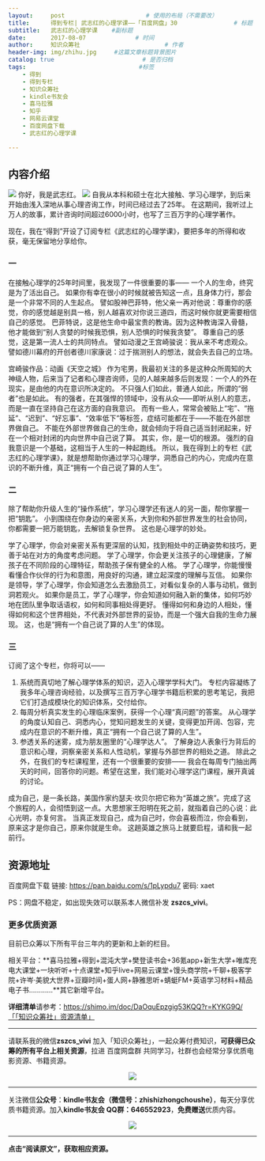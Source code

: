 ```yaml
---
layout:     post                       # 使用的布局（不需要改）
title:      得到专栏| 武志红的心理学课——「百度网盘」30                # 标题 
subtitle:   武志红的心理学课    #副标题
date:       2017-08-07              # 时间
author:     知识众筹社                        # 作者
header-img: img/zhihu.jpg     #这篇文章标题背景图片
catalog: true                         # 是否归档
tags:                                #标签
    - 得到
    - 得到专栏
    - 知识众筹社
    - kindle书友会
    - 喜马拉雅
    - 知乎
    - 网易云课堂
    - 百度网盘下载 
    - 武志红的心理学课

---
```


## 内容介绍

![](https://ww1.sinaimg.cn/large/006tKfTcgy1fixjjdjyo1j30z80wk0vu.jpg)
你好，我是武志红。
![](https://ww2.sinaimg.cn/large/006tKfTcgy1fixkknfe9rj30u042ltj3.jpg)
自我从本科和硕士在北大接触、学习心理学，到后来开始由浅入深地从事心理咨询工作，时间已经过去了25年。
在这期间，我听过上万人的故事，累计咨询时间超过6000小时，也写了三百万字的心理学著作。

现在，我在“得到”开设了订阅专栏《武志红的心理学课》，要把多年的所得和收获，毫无保留地分享给你。

### 一
在接触心理学的25年时间里，我发现了一件很重要的事——
一个人的生命，终究是为了活出自己。
如果你有幸在很小的时候就被告知这一点，且身体力行，那会是一个非常不同的人生起点。
譬如股神巴菲特，他父亲一再对他说：尊重你的感觉，你的感觉越是别具一格，别人越喜欢对你说三道四，而这时候你就更需要相信自己的感觉。
巴菲特说，这是他生命中最宝贵的教诲。因为这种教诲深入骨髓，他才能做到“别人贪婪的时候我恐惧，别人恐惧的时候我贪婪”。
尊重自己的感觉，这是第一流人士的共同特点。
譬如动漫之王宫崎骏说：我从来不考虑观众。
譬如德川幕府的开创者德川家康说：过于揣测别人的想法，就会失去自己的立场。

宫崎骏作品：动画《天空之城》
作为宅男，我最初关注的多是这种众所周知的大神级人物，后来当了记者和心理咨询师，见的人越来越多后则发现：一个人的外在现实，是由他的内在意识所决定的。
不只强人们如此，普通人如此，所谓的“弱者”也是如此。
有的强者，在其强悍的领域中，没有从众——即听从别人的意志，而是一直在坚持自己在这方面的自我意识。
而有一些人，常常会被贴上“宅”、“拖延”、“迟到”、“好忘事”、“效率低下”等标签，症结可能都在于——不能在外部世界做自己。
不能在外部世界做自己的生命，就会倾向于将自己适当封闭起来，好在一个相对封闭的内向世界中自己说了算。
其实，你，是一切的根源。
强烈的自我意识是一个基础，这相当于人生的一种起跑线。
所以，我在得到上的专栏《武志红的心理学课》，就是想帮助你通过学习心理学，洞悉自己的内心，完成内在意识的不断升维，真正“拥有一个自己说了算的人生”。

### 二
除了帮助你升级人生的“操作系统”，学习心理学还有迷人的另一面，帮你掌握一把“钥匙”。
小到围绕在你身边的亲密关系，大到你和外部世界发生的社会协同，你都需要一把万能钥匙，去解锁复杂世界。
这也是心理学的妙处。

学了心理学，你会对亲密关系有更深层的认知，找到相处中的正确姿势和技巧，更善于站在对方的角度考虑问题。
学了心理学，你会更关注孩子的心理健康，了解孩子在不同阶段的心理特征，帮助孩子保有健全的人格。
学了心理学，你能慢慢看懂合作伙伴的行为和意图，用良好的沟通，建立起深度的理解与互信。
如果你是领导，学了心理学，你会知道怎么去激励员工，对看似复杂的人事与动机，做到洞若观火。
如果你是员工，学了心理学，你会知道如何融入新的集体，如何巧妙地在团队里争取话语权，如何和同事相处得更好。
懂得如何和身边的人相处，懂得如何和这个世界相处，不代表对外部世界的妥协，而是一个强大自我的生命力展现。
这，也是“拥有一个自己说了算的人生”的体现。

### 三
订阅了这个专栏，你将可以——
1. 系统而真切地了解心理学体系的知识，迈入心理学学科大门。
专栏内容凝练了我多年心理咨询经验，以及撰写三百万字心理学书籍后积累的思考笔记，我把它们打造成模块化的知识体系，交付给你。
2. 每周分析真实发生的心理临床案例，获得一个心理“真问题”的答案。
从心理学的角度认知自己、洞悉内心，觉知问题发生的关键，变得更加开阔、包容，完成内在意识的不断升维，真正“拥有一个自己说了算的人生”。
3. 参透关系的迷雾，成为朋友圈里的“心理学达人”。
了解身边人表象行为背后的意识和心理，洞察亲密关系和人性动机，掌握与外部世界的相处之道。
除此之外，在我们的专栏课程里，还有一个很重要的安排—— 我会在每周专门抽出两天的时间，回答你的问题。希望在这里，我们能对心理学这门课程，展开真诚的讨论。

成为自己，是一条长路，美国作家约瑟夫·坎贝尔把它称为“英雄之旅”。完成了这个旅程的人，会彻悟到这一点。大思想家王阳明在死之前，就指着自己的心说：此心光明，亦复何言。
当真正发现自己，成为自己时，你会喜极而泣，你会看到，原来这才是你自己，原来你就是生命。
这趟英雄之旅马上就要启程，请和我一起前行。


## 资源地址

百度网盘下载 链接: https://pan.baidu.com/s/1pLypdu7 密码: xaet

PS：网盘不稳定，如出现失效可以联系本人微信补发 **zszcs_vivi**。

### 更多优质资源

目前已众筹以下所有平台三年内的更新和上新的栏目。

相关平台：**喜马拉雅+得到+混沌大学+樊登读书会+36氪app+新生大学+唯库充电大课堂+一块听听+十点课堂+知乎live+网易云课堂+馒头商学院+千聊+极客学院+许岑·美貌大世界+豆瓣时间+蛋人网+静雅思听+蜻蜓FM+英语学习材料+精品电子书…………**其它新增平台。

**详细清单**请参考：https://shimo.im/doc/DaOquEpzgig53KQQ?r=KYKG9Q/「「知识众筹社」资源清单」

-------

请联系我的微信**zszcs_vivi** 加入「知识众筹社」，一起众筹付费知识，**可获得已众筹的所有平台上相关资源**，拉进 百度网盘群 共同学习，社群也会经常分享优质电影资源、书籍资源。

<center>
    <p><img src="https://ww2.sinaimg.cn/large/006tKfTcgy1fix91fasqoj3076076q31.jpg" align="center"></p>
</center>


-------

关注微信**公众号**：**kindle书友会（微信号：zhishizhongchoushe）**，每天分享优质书籍资源。加入**kindle书友会 QQ群：646552923**，**免费赠送**优质内容。

<center>
    <p><img src="https://ww1.sinaimg.cn/large/006tKfTcgy1fix8tn1wqaj3076076dfx.jpg"></p>
</center>


-------

**点击“阅读原文”，获取相应资源。**


